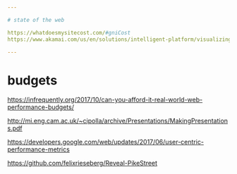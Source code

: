 ```yaml
---

# state of the web

https://whatdoesmysitecost.com/#gniCost
https://www.akamai.com/us/en/solutions/intelligent-platform/visualizing-akamai/internet-observatory/

---
```


# budgets

https://infrequently.org/2017/10/can-you-afford-it-real-world-web-performance-budgets/


http://mi.eng.cam.ac.uk/~cipolla/archive/Presentations/MakingPresentations.pdf

https://developers.google.com/web/updates/2017/06/user-centric-performance-metrics


https://github.com/felixrieseberg/Reveal-PikeStreet